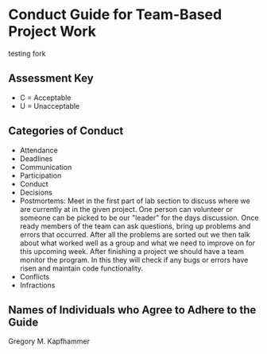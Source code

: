 # Conduct Guide for Team-Based Project Work

testing fork

## Assessment Key

* C = Acceptable
* U = Unacceptable

## Categories of Conduct

* Attendance
* Deadlines
* Communication
* Participation
* Conduct
* Decisions
* Postmortems:
Meet in the first part of lab section to discuss where we are currently at in the given project.
 One person can volunteer or someone can be picked to be our "leader" for the days     discussion.
 Once ready members of the team can ask questions, bring up problems and errors that occurred.
 After all the problems are sorted out we then talk about what worked well as a group and what we need to improve on for this upcoming week.
 After finishing a project we should have a team monitor the program. In this they will check if any bugs or errors have risen and maintain code functionality.
* Conflicts
* Infractions

## Names of Individuals who Agree to Adhere to the Guide

Gregory M. Kapfhammer
